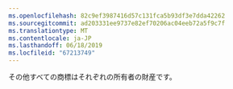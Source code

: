 ```yaml
---
ms.openlocfilehash: 82c9ef3987416d57c131fca5b93df3e7dda42262
ms.sourcegitcommit: ad203331ee9737e82ef70206ac04eeb72a5f9c7f
ms.translationtype: MT
ms.contentlocale: ja-JP
ms.lasthandoff: 06/18/2019
ms.locfileid: "67213749"
---
```

その他すべての商標はそれぞれの所有者の財産です。